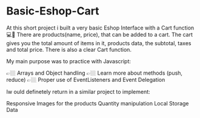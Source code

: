 # Basic-Eshop-Cart
At this short project i built a very basic Eshop Interface with a Cart function 💻🛒
There are products(name, price), that can be added to a cart. The cart gives you the total amount of items in it, products data, the subtotal, taxes and total price. There is also a clear Cart function.

My main purpose was to practice with Javascript:

👉🏼 Arrays and Object handling 
👉🏼 Learn more about methods (push, reduce)
👉🏼 Proper use of EventListeners and Event Delegation

Iw ould definetely return in a similar project to implement: 

Responsive Images for the products
Quantity manipulation
Local Storage Data
